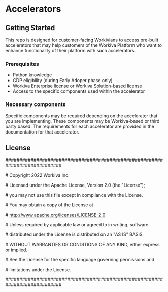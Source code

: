 # Accelerators

## Getting Started
This repo is designed for customer-facing Workivians to access pre-built accelerators that may help customers of the Workiva Platform who want to enhance functionality of their platform with such accelerators.

### Prerequisites
- Python knowledge
- CDP eligibility (during Early Adoper phase only)
- Workiva Enterprise license or Workiva Solution-based license
- Access to the specific components used within the accelerator

### Necessary components
Specific components may be required depending on the accelerator that you are implementing. These components may be Workiva-based or third party based. The requirements for each accelerator are provided in the documentation for that accelerator.

## License

############################################################################

\# Copyright 2022 Workiva Inc.

\# Licensed under the Apache License, Version 2.0 (the "License");

\# you may not use this file except in compliance with the License.

\# You may obtain a copy of the License at

\#     http://www.apache.org/licenses/LICENSE-2.0

\# Unless required by applicable law or agreed to in writing, software

\# distributed under the License is distributed on an "AS IS" BASIS,

\# WITHOUT WARRANTIES OR CONDITIONS OF ANY KIND, either express or implied.

\# See the License for the specific language governing permissions and

\# limitations under the License.

############################################################################
